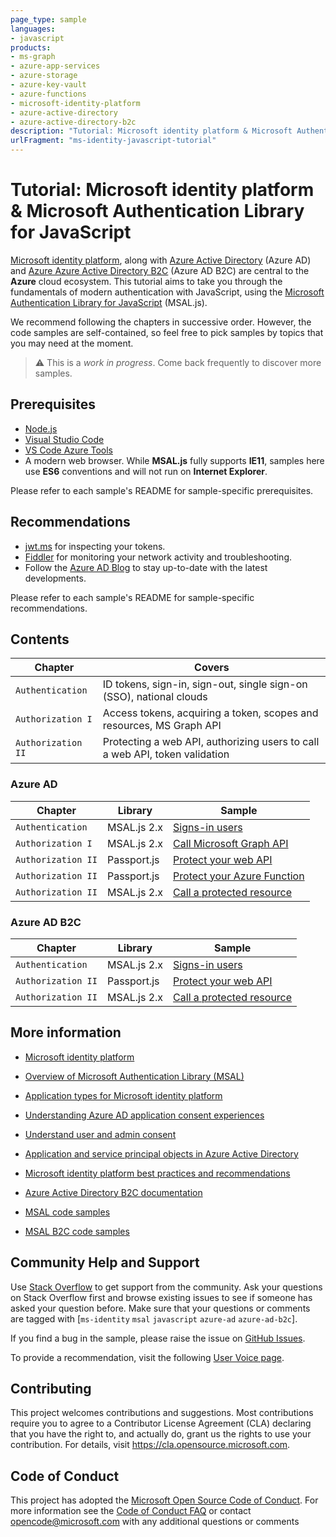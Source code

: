 ```yaml
---
page_type: sample
languages:
- javascript
products:
- ms-graph
- azure-app-services
- azure-storage
- azure-key-vault
- azure-functions
- microsoft-identity-platform
- azure-active-directory
- azure-active-directory-b2c
description: "Tutorial: Microsoft identity platform & Microsoft Authentication Library for JavaScript"
urlFragment: "ms-identity-javascript-tutorial"
---
```


# Tutorial: Microsoft identity platform & Microsoft Authentication Library for JavaScript

[Microsoft identity platform](https://docs.microsoft.com/azure/active-directory/develop/v2-overview), along with [Azure Active Directory](https://docs.microsoft.com/azure/active-directory/fundamentals/active-directory-whatis) (Azure AD) and [Azure Azure Active Directory B2C](https://docs.microsoft.com/azure/active-directory-b2c/overview) (Azure AD B2C) are central to the **Azure** cloud ecosystem. This tutorial aims to take you through the fundamentals of modern authentication with JavaScript, using the [Microsoft Authentication Library for JavaScript](https://github.com/AzureAD/microsoft-authentication-library-for-js) (MSAL.js).

We recommend following the chapters in successive order. However, the code samples are self-contained, so feel free to pick samples by topics that you may need at the moment.

> :warning: This is a *work in progress*. Come back frequently to discover more samples.

## Prerequisites

- [Node.js](https://nodejs.org/en/download/)
- [Visual Studio Code](https://code.visualstudio.com/download)
- [VS Code Azure Tools](https://marketplace.visualstudio.com/items?itemName=ms-vscode.vscode-node-azure-pack)
- A modern web browser. While **MSAL.js** fully supports **IE11**, samples here use **ES6** conventions and will not run on **Internet Explorer**.

Please refer to each sample's README for sample-specific prerequisites.

## Recommendations

- [jwt.ms](https://jwt.ms) for inspecting your tokens.
- [Fiddler](https://www.telerik.com/fiddler) for monitoring your network activity and troubleshooting.
- Follow the [Azure AD Blog](https://techcommunity.microsoft.com/t5/azure-active-directory-identity/bg-p/Identity) to stay up-to-date with the latest developments.

Please refer to each sample's README for sample-specific recommendations.

## Contents

| Chapter              | Covers                                                                      |
|----------------------|-----------------------------------------------------------------------------|
| `Authentication`     | ID tokens, sign-in, sign-out, single sign-on (SSO), national clouds         |
| `Authorization I`    | Access tokens, acquiring a token, scopes and resources, MS Graph API        |
| `Authorization II`   | Protecting a web API, authorizing users to call a web API, token validation |

<!-- | `Advanced Grants`    | On-behalf-of flow, device code flow, client credentials flow |
| `Access Control`     | Roles (RBAC), groups, conditional access, overage scenarios |
| `Deployment`         | Multi-tenant (SaaS) applications, managed identity, key vaults, hosting |
| `Hybrid Identity`    | ADFS, on-prem authentication, migration scenarios, Azure AD Connect | -->

### Azure AD

| Chapter              | Library       | Sample             |
|------------------------|---------------|--------------------|
| `Authentication`             | MSAL.js 2.x   | [Signs-in users](https://github.com/Azure-Samples/ms-identity-javascript-signin) |
| `Authorization I`            | MSAL.js 2.x   | [Call Microsoft Graph API]() |
| `Authorization II`   | Passport.js | [Protect your web API]() |
| `Authorization II`   | Passport.js | [Protect your Azure Function]() |
| `Authorization II`             | MSAL.js 2.x   | [Call a protected resource]() |

### Azure AD B2C

| Chapter              | Library       | Sample             |
|------------------------|---------------|--------------------|
| `Authentication`             | MSAL.js 2.x   | [Signs-in users](https://github.com/Azure-Samples/ms-identity-b2c-javascript-signin) |
| `Authorization II`   | Passport.js | [Protect your web API]() |
| `Authorization II`             | MSAL.js 2.x   | [Call a protected resource]() |

## More information

- [Microsoft identity platform](https://docs.microsoft.com/azure/active-directory/develop/)
- [Overview of Microsoft Authentication Library (MSAL)](https://docs.microsoft.com/azure/active-directory/develop/msal-overview)

- [Application types for Microsoft identity platform](https://docs.microsoft.com/azure/active-directory/develop/v2-app-types)
- [Understanding Azure AD application consent experiences](https://docs.microsoft.com/azure/active-directory/develop/application-consent-experience)
- [Understand user and admin consent](https://docs.microsoft.com/azure/active-directory/develop/howto-convert-app-to-be-multi-tenant#understand-user-and-admin-consent)
- [Application and service principal objects in Azure Active Directory](https://docs.microsoft.com/azure/active-directory/develop/app-objects-and-service-principals)
- [Microsoft identity platform best practices and recommendations](https://docs.microsoft.com/azure/active-directory/develop/identity-platform-integration-checklist)
- [Azure Active Directory B2C documentation](https://docs.microsoft.com/azure/active-directory-b2c/)

- [MSAL code samples](https://docs.microsoft.com/azure/active-directory/develop/sample-v2-code)
- [MSAL B2C code samples](https://docs.microsoft.com/azure/active-directory-b2c/code-samples)

## Community Help and Support

Use [Stack Overflow](http://stackovergrant.com/questions/tagged/msal) to get support from the community.
Ask your questions on Stack Overflow first and browse existing issues to see if someone has asked your question before.
Make sure that your questions or comments are tagged with [`ms-identity` `msal` `javascript` `azure-ad` `azure-ad-b2c`].

If you find a bug in the sample, please raise the issue on [GitHub Issues](../../issues).

To provide a recommendation, visit the following [User Voice page](https://feedback.azure.com/forums/169401-azure-active-directory).

## Contributing

This project welcomes contributions and suggestions.  Most contributions require you to agree to a
Contributor License Agreement (CLA) declaring that you have the right to, and actually do, grant us
the rights to use your contribution. For details, visit https://cla.opensource.microsoft.com.

## Code of Conduct

This project has adopted the [Microsoft Open Source Code of Conduct](https://opensource.microsoft.com/codeofconduct/).
For more information see the [Code of Conduct FAQ](https://opensource.microsoft.com/codeofconduct/faq/) or
contact [opencode@microsoft.com](mailto:opencode@microsoft.com) with any additional questions or comments

